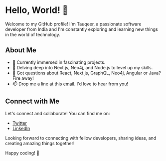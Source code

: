 # Hello, World! 👋

Welcome to my GitHub profile! I'm Tauqeer, a passionate software developer from India and I'm constantly exploring and learning new things in the world of technology.

## About Me

- 🔭 Currently immersed in fascinating projects.
- 🌱 Delving deep into Next.js, Neo4j, and Node.js to level up my skills.
- 💬 Got questions about React, Next.js, GraphQL, Neo4j, Angular or Java? Fire away!
- 📫 Drop me a line at this [email](mdta2108@gmail.com). I'd love to hear from you!


## Connect with Me

Let's connect and collaborate! You can find me on:

- [Twitter](@MdTauqeerAlam21)
- [LinkedIn](https://www.linkedin.com/in/md-tauqeer-alam-896539168/)

Looking forward to connecting with fellow developers, sharing ideas, and creating amazing things together!

Happy coding! 🚀

